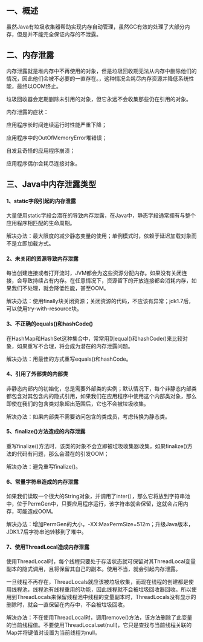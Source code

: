 ## 一、概述

虽然Java有垃圾收集器帮助实现内存自动管理，虽然GC有效的处理了大部分内存，但是并不能完全保证内存的不泄露。

## 二、内存泄露

内存泄露就是堆内存中不再使用的对象，但是垃圾回收期无法从内存中删除他们的情况，因此他们会被不必要的一直存在。，这种情况会耗尽内存资源并降低系统性能，最终以OOM终止。

垃圾回收器会定期删除未引用的对象，但它永远不会收集那些仍在引用的对象。

内存泄露的症状：

  应用程序长时间连续运行时性能严重下降；

  应用程序中的OutOfMemoryError堆错误；

  自发且奇怪的应用程序崩溃；

  应用程序偶尔会耗尽连接对象。

## 三、Java中内存泄露类型

#### 1、static字段引起的内存泄露

大量使用static字段会潜在的导致内存泄露，在Java中，静态字段通常拥有与整个应用程序相匹配的生命周期。

解决办法：最大限度的减少静态变量的使用；单例模式时，依赖于延迟加载对象而不是立即加载方式。

#### 2、未关闭的资源导致内存泄露

每当创建连接或者打开流时，JVM都会为这些资源分配内存。如果没有关闭连接，会导致持续占有内存。在任意情况下，资源留下的开放连接都会消耗内存，如果我们不处理，就会降低性能，甚至OOM。

解决办法：使用finally块关闭资源；关闭资源的代码，不应该有异常；jdk1.7后，可以使用try-with-resource块。

#### 3、不正确的equals()和hashCode()

在HashMap和HashSet这种集合中，常常用到equal()和hashCode()来比较对象，如果重写不合理，将会成为潜在的内存泄露问题。

解决办法：用最佳的方式重写equals()和hashCode。

#### 4、引用了外部类的内部类

非静态内部内的初始化，总是需要外部类的实例；默认情况下，每个非静态内部类都包含对其包含内的隐式引用，如果我们在应用程序中使用这个内部类对象，那么即使在我们的包含类对象超出范围后，它也不会被垃圾收集。

解决办法：如果内部类不需要访问包含的类成员，考虑转换为静态类。

#### 5、finalize()方法造成的内存泄露

重写finalize()方法时，该类的对象不会立即被垃圾收集器收集，如果finalize()方法的代码有问题，那么会潜在的引发OOM；

解决办法：避免重写finalize()。

#### 6、常量字符串造成的内存泄露

如果我们读取一个很大的String对象，并调用了inter(），那么它将放到字符串池中，位于PermGen中，只要应用程序运行，该字符串就会保留，这就会占用内存，可能造成OOM。

解决办法：增加PermGen的大小，-XX:MaxPermSize=512m；升级Java版本，JDK1.7后字符串池转移到了堆中。

#### 7、使用ThreadLocal造成内存泄露

使用ThreadLocal时，每个线程只要处于存活状态就可保留对其ThreadLocal变量副本的隐式调用，且将保留其自己的副本。使用不当，就会引起内存泄露。

一旦线程不再存在，ThreadLocals就应该被垃圾收集，而现在线程的创建都是使用线程池，线程池有线程重用的功能，因此线程就不会被垃圾回收器回收。所以使用到ThreadLocals来保留线程池中线程的变量副本时，ThreadLocals没有显示的删除时，就会一直保留在内存中，不会被垃圾回收。

解决办法：不在使用ThreadLocal时，调用remove()方法，该方法删除了此变量的当前线程值。不要使用ThreadLocal.set(null)，它只是查找与当前线程关联的Map并将键值对设置为当前线程为null。